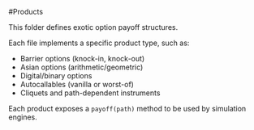 #Products

This folder defines exotic option payoff structures.

Each file implements a specific product type, such as:
- Barrier options (knock-in, knock-out)
- Asian options (arithmetic/geometric)
- Digital/binary options
- Autocallables (vanilla or worst-of)
- Cliquets and path-dependent instruments

Each product exposes a `payoff(path)` method to be used by simulation engines.
